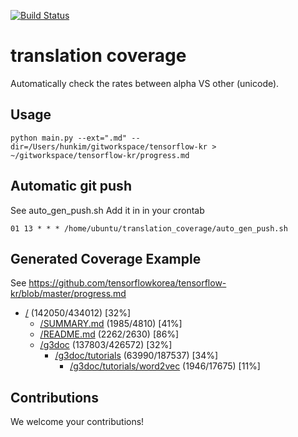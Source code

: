 [![Build Status](https://travis-ci.org/hunkim/translation_coverage.svg?branch=master)](https://travis-ci.org/hunkim/translation_coverage)

# translation coverage
Automatically check the rates between alpha VS other (unicode).

## Usage
```
python main.py --ext=".md" --dir=/Users/hunkim/gitworkspace/tensorflow-kr > ~/gitworkspace/tensorflow-kr/progress.md
```

## Automatic git push
See auto_gen_push.sh
Add it in in your crontab
```
01 13 * * * /home/ubuntu/translation_coverage/auto_gen_push.sh
```

## Generated Coverage Example 
See https://github.com/tensorflowkorea/tensorflow-kr/blob/master/progress.md

* [/](/) (142050/434012) [32%]
  * [/SUMMARY.md](/SUMMARY.md) (1985/4810) [41%]
  * [/README.md](/README.md) (2262/2630) [86%]
  * [/g3doc](/g3doc) (137803/426572) [32%]
    * [/g3doc/tutorials](/g3doc/tutorials) (63990/187537) [34%]
      * [/g3doc/tutorials/word2vec](/g3doc/tutorials/word2vec) (1946/17675) [11%]

## Contributions
We welcome your contributions! 
